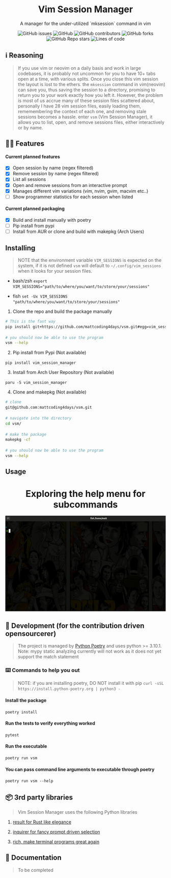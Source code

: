<div align="center">
  <h1>Vim Session Manager</h1>
  <p>A manager for the under-utilized `mksession` command in vim</p>
  <img alt="GitHub issues" src="https://img.shields.io/github/issues/mattcoding4days/vsm?color=red&logo=github&style=for-the-badge">
  <img alt="GitHub" src="https://img.shields.io/github/license/mattcoding4days/vsm?color=green&logo=github&style=for-the-badge">
  <img alt="GitHub contributors" src="https://img.shields.io/github/contributors/mattcoding4days/vsm?color=blue&logo=github&style=for-the-badge">
  <img alt="GitHub forks" src="https://img.shields.io/github/forks/mattcoding4days/vsm?logo=github&style=for-the-badge">
  <img alt="GitHub Repo stars" src="https://img.shields.io/github/stars/mattcoding4days/vsm?color=orange&logo=github&style=for-the-badge">
  <img alt="Lines of code" src="https://img.shields.io/tokei/lines/github/mattcoding4days/vsm?label=Source%20Lines%20of%20code&logo=github&style=for-the-badge">
</div>

## :information_source: Reasoning

> If you use vim or neovim on a daily basis and work in large codebases, it is probably not uncommon for you
> to have 10+ tabs open at a time, with various splits. Once you close this vim session the layout is lost to the ethers.
> the `mksession` command in vim(neovim) can save you, thus saving the session to a directory, promising to return you to your
> work exactly how you left it. However, the problem is most of us accrue many of these session files scattered about, personally
> I have 28 vim session files, easily loading them, rememembering the context of each one, and removing stale sessions becomes a hassle.
> enter `vsm` (Vim Session Manager), it allows you to list, open, and remove sessions files, either interactively or by name.

## :superhero_man: Features

#### Current planned features

  * [x] Open session by name (regex filtered)
  * [x] Remove session by name (regex filtered)
  * [x] List all sessions
  * [x] Open and remove sessions from an interactive prompt
  * [x] Manages different vim variations (vim, nvim, gvim, macvim etc..)
  * [ ] Show programmer statistics for each session when listed

#### Current planned packaging 

  * [x] Build and install manually with poetry
  * [ ] Pip install from pypi
  * [ ] Install from AUR or clone and build with makepkg (Arch Users)

## Installing

> NOTE that the environment variable `VIM_SESSIONS` is expected on the system,
> if it is not defined `vsm` will default to `~/.config/vim_sessions` when it looks
> for your session files.

* bash/zsh `export VIM_SESSIONS="path/to/where/you/want/to/store/your/sessions"`

* fish `set -Ux VIM_SESSIONS "path/to/where/you/want/to/store/your/sessions"`


1. Clone the repo and build the package manually 

```bash
# This is the fast way
pip install git+https://github.com/mattcoding4days/vsm.git#egg=vim_session_manager --user

# you should now be able to use the program
vsm --help
```

2. Pip install from Pypi (Not available)

`pip install vim_session_manager`

3. Install from Arch User Repository (Not available)

`paru -S vim_session_manager`

4. Clone and makepkg (Not available)

```bash
# clone
git@github.com:mattcoding4days/vsm.git

# navigate into the directory
cd vsm/

# make the package
makepkg -cf

# you should now be able to use the program
vsm --help
```

## Usage

<div align="center">
  <h1>Exploring the help menu for subcommands</h1>
  <img width="800" height="300" src="assets/vsm_help.gif">
  <br>
</div>

## :construction_worker: Development (for the contribution driven opensourcerer)

> The project is managed by [Python Poetry](https://python-poetry.org/) and uses python >= 3.10.1.
> Note: mypy static analyzing currently will not work as it does not yet support the match statement

### :keyboard: Commands to help you out

> NOTE: if you are installing poetry, DO NOT install it with pip
> `curl -sSL https://install.python-poetry.org | python3 -`

#### Install the package
`poetry install`

#### Run the tests to verify everything worked
`pytest`

#### Run the executable
`poetry run vsm`

#### You can pass command line arguments to executable through poetry

`poetry run vsm --help`

## :package: 3rd party libraries

> Vim Session Manager uses the following Python libraries

1. [result for Rust like elegance](https://github.com/rustedpy/result)

2. [inquirer for fancy prompt driven selection](https://pypi.org/project/inquirer/)

3. [rich, make terminal programs great again](https://github.com/Textualize/rich)

## :scroll: Documentation

> To be completed
